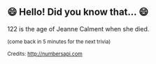 ## 😄 Hello! Did you know that... 😄
122 is the age of Jeanne Calment when she died.

<sup>(come back in 5 minutes for the next trivia)</sup>


<sup>Credits: http://numbersapi.com</sup>
